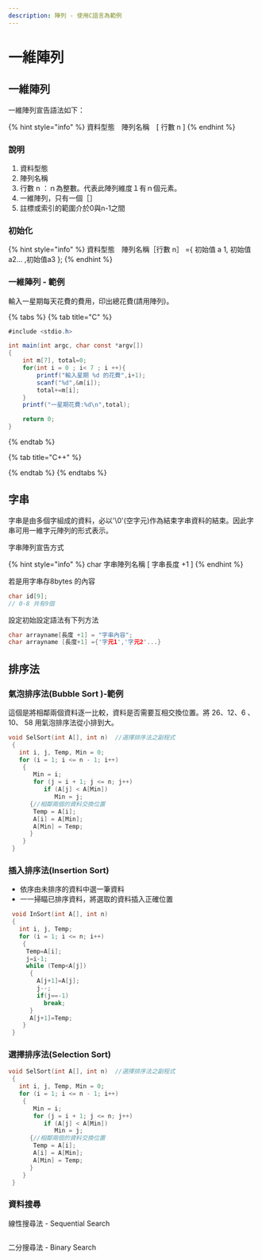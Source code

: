 ```yaml
---
description: 陣列 - 使用C語言為範例
---
```


# 一維陣列

## 一維陣列

一維陣列宣告語法如下：

{% hint style="info" %}
資料型態　陣列名稱　\[ 行數 n \]
{% endhint %}

### 說明

1. 資料型態
2. 陣列名稱
3. 行數 n ：ｎ為整數。代表此陣列維度１有ｎ個元素。
4. 一維陣列，只有一個［］
5. 註標或索引的範圍介於0與n-1之間

### 初始化

{% hint style="info" %}
資料型態　陣列名稱［行數 n］ ={ 初始值 a 1, 初始值 a2... ,初始值a3 };
{% endhint %}



### 一維陣列 - 範例

輸入一星期每天花費的費用，印出總花費\(請用陣列\)。

{% tabs %}
{% tab title="C" %}
```csharp
#include <stdio.h>

int main(int argc, char const *argv[])
{
    int m[7], total=0;
    for(int i = 0 ; i< 7 ; i ++){
        printf("輸入星期 %d 的花費",i+1);
        scanf("%d",&m[i]);
        total+=m[i];
    }
    printf("一星期花費:%d\n",total);

    return 0;
}

```
{% endtab %}

{% tab title="C++" %}

{% endtab %}
{% endtabs %}

## 字串

字串是由多個字組成的資料，必以'\0'\(空字元\)作為結束字串資料的結束。因此字串可用一維字元陣列的形式表示。

字串陣列宣告方式

{% hint style="info" %}
char 字串陣列名稱 \[ 字串長度 +1 \]
{% endhint %}

若是用字串存8bytes 的內容

```c
char id[9]; 
// 0-8 共有9個 
```

設定初始設定語法有下列方法

```c
char arrayname[長度 +1] = "字串內容";
char arrayname [長度+1] ={'字元1','字元2'...}
```

## 排序法

### 氣泡排序法\(Bubble Sort \)-範例

這個是將相鄰兩個資料逐一比較，資料是否需要互相交換位置。將 26、12、6 、  10、 58  用氣泡排序法從小排到大。

```c
void SelSort(int A[], int n)  //選擇排序法之副程式
 {
   int i, j, Temp, Min = 0;
   for (i = 1; i <= n - 1; i++)
    {
       Min = i;
       for (j = i + 1; j <= n; j++)
          if (A[j] < A[Min])
             Min = j;
      {//相鄰兩個的資料交換位置
       Temp = A[i];
       A[i] = A[Min];
       A[Min] = Temp;
      }
    }
 }
```

### 插入排序法\(Insertion Sort\)

* 依序由未排序的資料中選一筆資料
* 一一掃瞄已排序資料，將選取的資料插入正確位置

```c
 void InSort(int A[], int n)  
 {
   int i, j, Temp;
   for (i = 1; i <= n; i++)
    {
     Temp=A[i];
     j=i-1;
     while (Temp<A[j])
      {
        A[j+1]=A[j];
        j--;
        if(j==-1)
          break;
      }
      A[j+1]=Temp;
    }
 }
```

### 選擇排序法\(Selection Sort\)

```c
void SelSort(int A[], int n)  //選擇排序法之副程式
 {
   int i, j, Temp, Min = 0;
   for (i = 1; i <= n - 1; i++)
    {
       Min = i;
       for (j = i + 1; j <= n; j++)
          if (A[j] < A[Min])
             Min = j;
      {//相鄰兩個的資料交換位置
       Temp = A[i];
       A[i] = A[Min];
       A[Min] = Temp;
      }
    }
 }
```

### 資料搜尋

線性搜尋法 - Sequential Search

```c

```

二分搜尋法 - Binary Search 

